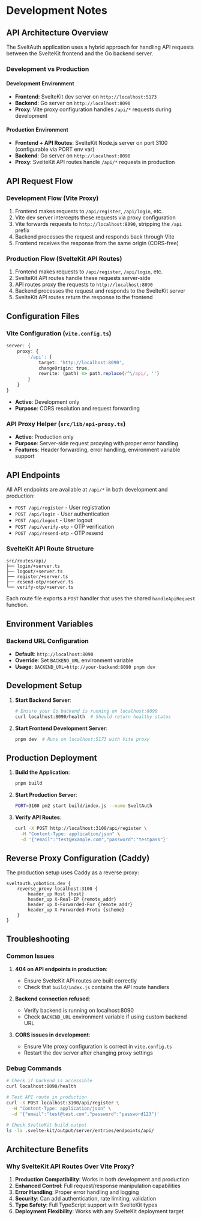 # Development Notes

## API Architecture Overview

The SveltAuth application uses a hybrid approach for handling API requests between the SvelteKit frontend and the Go backend server.

### Development vs Production

#### Development Environment
- **Frontend**: SvelteKit dev server on `http://localhost:5173`
- **Backend**: Go server on `http://localhost:8090`
- **Proxy**: Vite proxy configuration handles `/api/*` requests during development

#### Production Environment
- **Frontend + API Routes**: SvelteKit Node.js server on port 3100 (configurable via PORT env var)
- **Backend**: Go server on `http://localhost:8090`
- **Proxy**: SvelteKit API routes handle `/api/*` requests in production

## API Request Flow

### Development Flow (Vite Proxy)
1. Frontend makes requests to `/api/register`, `/api/login`, etc.
2. Vite dev server intercepts these requests via proxy configuration
3. Vite forwards requests to `http://localhost:8090`, stripping the `/api` prefix
4. Backend processes the request and responds back through Vite
5. Frontend receives the response from the same origin (CORS-free)

### Production Flow (SvelteKit API Routes)
1. Frontend makes requests to `/api/register`, `/api/login`, etc.
2. SvelteKit API routes handle these requests server-side
3. API routes proxy the requests to `http://localhost:8090`
4. Backend processes the request and responds to the SvelteKit server
5. SvelteKit API routes return the response to the frontend

## Configuration Files

### Vite Configuration (`vite.config.ts`)
```typescript
server: {
    proxy: {
        '/api': {
            target: 'http://localhost:8090',
            changeOrigin: true,
            rewrite: (path) => path.replace(/^\/api/, '')
        }
    }
}
```
- **Active**: Development only
- **Purpose**: CORS resolution and request forwarding

### API Proxy Helper (`src/lib/api-proxy.ts`)
- **Active**: Production only
- **Purpose**: Server-side request proxying with proper error handling
- **Features**: Header forwarding, error handling, environment variable support

## API Endpoints

All API endpoints are available at `/api/*` in both development and production:

- `POST /api/register` - User registration
- `POST /api/login` - User authentication
- `POST /api/logout` - User logout
- `POST /api/verify-otp` - OTP verification
- `POST /api/resend-otp` - OTP resend

### SvelteKit API Route Structure
```
src/routes/api/
├── login/+server.ts
├── logout/+server.ts
├── register/+server.ts
├── resend-otp/+server.ts
└── verify-otp/+server.ts
```

Each route file exports a `POST` handler that uses the shared `handleApiRequest` function.

## Environment Variables

### Backend URL Configuration
- **Default**: `http://localhost:8090`
- **Override**: Set `BACKEND_URL` environment variable
- **Usage**: `BACKEND_URL=http://your-backend:8090 pnpm dev`

## Development Setup

1. **Start Backend Server**:
   ```bash
   # Ensure your Go backend is running on localhost:8090
   curl localhost:8090/health  # Should return healthy status
   ```

2. **Start Frontend Development Server**:
   ```bash
   pnpm dev  # Runs on localhost:5173 with Vite proxy
   ```

## Production Deployment

1. **Build the Application**:
   ```bash
   pnpm build
   ```

2. **Start Production Server**:
   ```bash
   PORT=3100 pm2 start build/index.js --name SveltAuth
   ```

3. **Verify API Routes**:
   ```bash
   curl -X POST http://localhost:3100/api/register \
     -H "Content-Type: application/json" \
     -d '{"email":"test@example.com","password":"testpass"}'
   ```

## Reverse Proxy Configuration (Caddy)

The production setup uses Caddy as a reverse proxy:

```caddyfile
sveltauth.yobotics.dev {
    reverse_proxy localhost:3100 {
        header_up Host {host}
        header_up X-Real-IP {remote_addr}
        header_up X-Forwarded-For {remote_addr}
        header_up X-Forwarded-Proto {scheme}
    }
}
```

## Troubleshooting

### Common Issues

1. **404 on API endpoints in production**:
   - Ensure SvelteKit API routes are built correctly
   - Check that `build/index.js` contains the API route handlers

2. **Backend connection refused**:
   - Verify backend is running on localhost:8090
   - Check `BACKEND_URL` environment variable if using custom backend URL

3. **CORS issues in development**:
   - Ensure Vite proxy configuration is correct in `vite.config.ts`
   - Restart the dev server after changing proxy settings

### Debug Commands

```bash
# Check if backend is accessible
curl localhost:8090/health

# Test API route in production
curl -X POST localhost:3100/api/register \
  -H "Content-Type: application/json" \
  -d '{"email":"test@test.com","password":"password123"}'

# Check SvelteKit build output
ls -la .svelte-kit/output/server/entries/endpoints/api/
```

## Architecture Benefits

### Why SvelteKit API Routes Over Vite Proxy?

1. **Production Compatibility**: Works in both development and production
2. **Enhanced Control**: Full request/response manipulation capabilities
3. **Error Handling**: Proper error handling and logging
4. **Security**: Can add authentication, rate limiting, validation
5. **Type Safety**: Full TypeScript support with SvelteKit types
6. **Deployment Flexibility**: Works with any SvelteKit deployment target